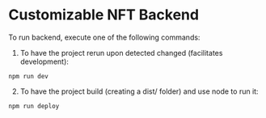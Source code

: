 # Customizable NFT Backend

To run backend, execute one of the following commands:

1. To have the project rerun upon detected changed (facilitates development):
```
npm run dev
```

2. To have the project build (creating a dist/ folder) and use node to run it:
```
npm run deploy
```